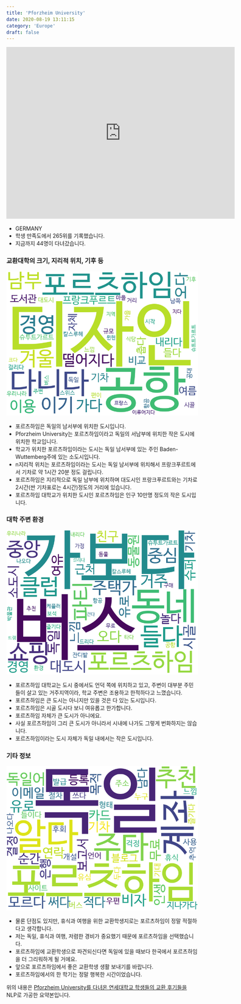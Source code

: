 ```yaml
---
title: 'Pforzheim University'
date: 2020-08-19 13:11:15
category: 'Europe'
draft: false
---
```


<iframe
width="600"
height="450"
frameborder="0" style="border:0"
src="https://www.google.com/maps/embed/v1/place?key=AIzaSyC9e1AME-pVmWC4hBpFdu5S4dKzyepa3HQ&q=Pforzheim+University&center=48.8786503,8.7174212&zoom=14" allowfullscreen>
</iframe>


* GERMANY
* 학생 만족도에서 265위를 기록했습니다.
* 지금까지 44명이 다녀갔습니다. 

### 교환대학의 크기, 지리적 위치, 기후 등

![gen_info-WordCloud](../univ_wordclouds_okt/gen_info/DE000009_gen_info_okt.png)

* 포르츠하임은 독일의 남서부에 위치한 도시입니다.
* Pforzheim University는 포르츠하임이라고 독일의 서남부에 위치한 작은 도시에 위치한 학교입니다.
* 학교가 위치한 포르츠하임이라는 도시는 독일 남서부에 있는 주인 Baden-Wuttemberg주에 있는 소도시입니다.
* n지리적 위치는 포르츠하임이라는 도시는 독일 남서부에 위치해서 프랑크푸르트에서 기차로 약 1시간 20분 정도 걸립니다.
* 포르츠하임은 지리적으로 독일 남부에 위치하며 대도시인 프랑크푸르트와는 기차로 2시간(싼 기차표로는 4시간)정도의 거리에 있습니다.
* 포르츠하임 대학교가 위치한 도시인 포르츠하임은 인구 10만명 정도의 작은 도시입니다.


### 대학 주변 환경

![env_info-WordCloud](../univ_wordclouds_okt/env_info/DE000009_env_info_okt.png)

* 포르츠하임 대학교는 도시 중에서도 언덕 쪽에 위치하고 있고, 주변이 대부분 주민들이 살고 있는 거주지역이라, 학교 주변은 조용하고 한적하다고 느꼈습니다.
* 포르츠하임은 큰 도시는 아니지만 있을 것은 다 있는 도시입니다.
* 포르츠하임은 시골 도시다 보니 여유롭고 한가합니다.
* 포르츠하임 자체가 큰 도시가 아니에요.
* 사실 포르츠하임이 그리 큰 도시가 아니라서 시내에 나가도 그렇게 번화하지는 않습니다.
* 포르츠하임이라는 도시 자체가 독일 내에서는 작은 도시입니다.


### 기타 정보

![etc_info-WordCloud](../univ_wordclouds_okt/etc_info/DE000009_etc_info_okt.png)

* 물론 단점도 있지만, 휴식과 여행을 위한 교환학생지로는 포르츠하임이 정말 적절하다고 생각합니다.
* 저는 독일, 휴식과 여행, 저렴한 경비가 중요했기 때문에 포르츠하임을 선택했습니다.
* 포르츠하임에 교환학생으로 파견되신다면 독일에 있을 때보다 한국에서 포르츠하임을 더 그리워하게 될 거에요.
* 앞으로 포르츠하임에서 좋은 교환학생 생활 보내기를 바랍니다.
* 포르츠하임에서의 한 학기는 정말 행복한 시간이었습니다.


위의 내용은 [Pforzheim University를 다녀온 연세대학교 학생들의 교환 후기들을](http://oia.yonsei.ac.kr/partner/expReport.asp?ucode=DE000009&bgbn=A) NLP로 가공한 요약본입니다. 
